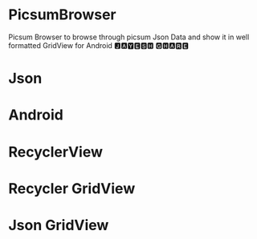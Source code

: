 # PicsumBrowser
Picsum Browser to browse through picsum Json Data and show it in well formatted GridView for Android
🅹🅰🆈🅴🆂🅷 🅶🅷🅰🆁🅴
# Json
# Android
# RecyclerView
# Recycler GridView
# Json GridView


